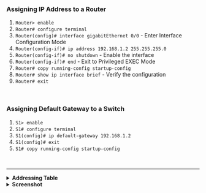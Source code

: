 ### **Assigning IP Address to a Router**  
   1. `Router> enable`  
   2. `Router# configure terminal`
   3. `Router(config)# interface gigabitEthernet 0/0`  - Enter Interface Configuration Mode
   4. `Router(config-if)# ip address 192.168.1.2 255.255.255.0`
   5. `Router(config-if)# no shutdown`  - Enable the interface
   6. `Router(config-if)# end`  - Exit to Privileged EXEC Mode
   7. `Router# copy running-config startup-config`
   8. `Router# show ip interface brief`  - Verify the configuration
   9. `Router# exit`

<br>

### **Assigning Default Gateway to a Switch**  
   1. `S1> enable`  
   2. `S1# configure terminal`
   3. `S1(config)# ip default-gateway 192.168.1.2`
   4. `S1(config)# exit`
   5. `S1# copy running-config startup-config`

<br>

---

<details>
<summary><strong>Addressing Table</strong></summary>

| **Device** | **Interface** | **IP Address** | **Subnet Mask** | **Default Gateway** |
| ---------- | ------------- | -------------- | --------------- | ------------------- |
| R          | Gi 0/0        | 192.168.1.1    | 255.255.255.0   | ---                 |
| R          | Gi 0/1        | 172.16.5.1     | 255.255.0.0     | ---                 |
| S1         | Vlan 1        | 192.168.1.2    | 255.255.255.0   | 192.168.1.1         |
| S2         | Vlan 1        | 172.16.5.2     | 255.255.0.0     | 172.16.5.1          |
| PC-A       | NIC           | 172.16.5.3     | 255.255.0.0     | 172.16.5.1          |
| PC-B       | NIC           | 172.16.5.4     | 255.255.0.0     | 172.16.5.1          |
| PC1        | NIC           | 192.168.1.3    | 255.255.255.0   | 192.168.1.1         |
| PC2        | NIC           | 192.168.1.4    | 255.255.255.0   | 192.168.1.1         |
| PC2        | NIC           | 192.168.1.5    | 255.255.255.0   | 192.168.1.1         |
</details>

<details>
<summary><strong>Screenshot</strong></summary>
<img src='./L3.png' />
</details>
